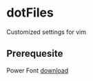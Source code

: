 # dotFiles
Customized settings for vim

## Prerequesite
Power Font [download](https://github.com/powerline/fonts)
